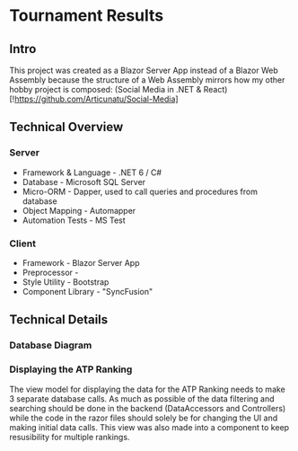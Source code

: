 # Tournament Results

## Intro
This project was created as a Blazor Server App instead of a Blazor Web Assembly because the structure of a Web Assembly mirrors how my other hobby project is composed: (Social Media in .NET & React)[!https://github.com/Articunatu/Social-Media]

## Technical Overview

### Server
* Framework & Language - .NET 6 / C#
* Database - Microsoft SQL Server
* Micro-ORM - Dapper, used to call queries and procedures from database
* Object Mapping - Automapper
* Automation Tests - MS Test
### Client
* Framework - Blazor Server App
* Preprocessor - 
* Style Utility - Bootstrap
* Component Library - "SyncFusion"

## Technical Details

### Database Diagram
### Displaying the ATP Ranking
The view model for displaying the data for the ATP Ranking needs to make 3 separate database calls.
As much as possible of the data filtering and searching should be done in the backend (DataAccessors and Controllers) while the code in the razor files should solely be for changing the UI and making initial data calls.
This view was also made into a component to keep resusibility for multiple rankings.
